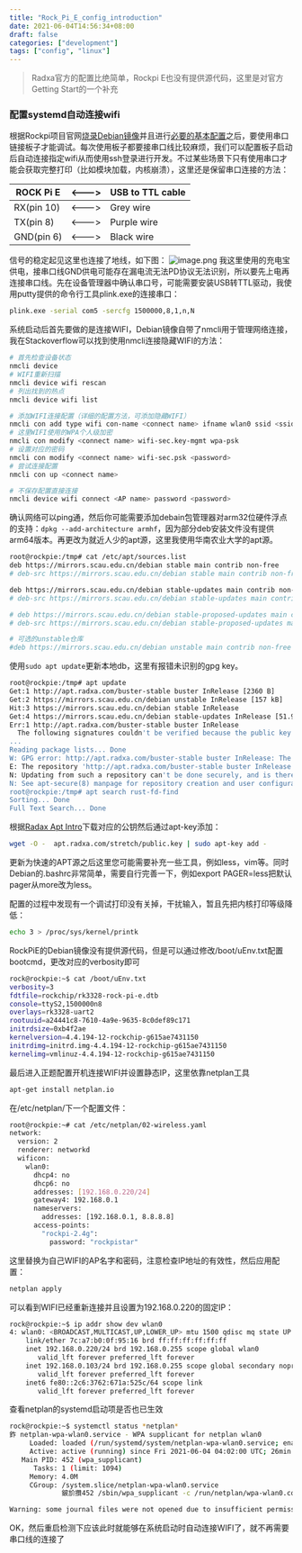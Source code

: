 ```yaml
---
title: "Rock_Pi_E_config_introduction"
date: 2021-06-04T14:56:34+08:00
draft: false
categories: ["development"]
tags: ["config", "linux"]
---
```


> Radxa官方的配置比绝简单，Rockpi E也没有提供源代码，这里是对官方Getting Start的一个补充

### 配置systemd自动连接wifi
根据Rockpi项目官网[烧录Debian镜像](https://wiki.radxa.com/RockpiE/getting_started)并且进行[必要的基本配置](https://wiki.radxa.com/RockpiE/Debian)之后，要使用串口链接板子才能调试。每次使用板子都要接串口线比较麻烦，我们可以配置板子启动后自动连接指定wifi从而使用ssh登录进行开发。不过某些场景下只有使用串口才能会获取完整打印（比如模块加载，内核崩溃），这里还是保留串口连接的方法：

| ROCK Pi E | <---> | USB to TTL cable |
| --- | --- | --- |
| RX(pin 10) | <---> | Grey wire |
| TX(pin 8) | <---> | Purple wire |
| GND(pin 6) | <---> | Black wire |

信号的稳定起见这里也连接了地线，如下图：
![image.png](https://gitee.com/flespark/open-pixel-blocks/raw/master/icon/20210604150904.jpg)
我这里使用的充电宝供电，接串口线GND供电可能存在漏电流无法PD协议无法识别，所以要先上电再连接串口线。先在设备管理器中确认串口号，可能需要安装USB转TTL驱动，我使用putty提供的命令行工具plink.exe的连接串口：

```bash
plink.exe -serial com5 -sercfg 1500000,8,1,n,N
```
系统启动后首先要做的是连接WIFI，Debian镜像自带了nmcli用于管理网络连接，我在Stackoverflow可以找到使用nmcli连接隐藏WIFI的方法：
```bash
# 首先检查设备状态
nmcli device
# WIFI重新扫描
nmcli device wifi rescan
# 列出找到的热点
nmcli device wifi list

# 添加WIFI连接配置（详细的配置方法，可添加隐藏WIFI）
nmcli con add type wifi con-name <connect name> ifname wlan0 ssid <ssid>
# 这里WIFI使用的WPA个人级加密
nmcli con modify <connect name> wifi-sec.key-mgmt wpa-psk
# 设置对应的密码
nmcli con modify <connect name> wifi-sec.psk <password>
# 尝试连接配置
nmcli con up <connect name>

# 不保存配置直接连接
nmcli device wifi connect <AP name> password <password>
```
确认网络可以ping通，然后你可能需要添加debain包管理器对arm32位硬件浮点的支持：`dpkg --add-architecture armhf`，因为部分deb安装文件没有提供arm64版本。再更改为就近人少的apt源，这里我使用华南农业大学的apt源。
```bash
root@rockpie:/tmp# cat /etc/apt/sources.list
deb https://mirrors.scau.edu.cn/debian stable main contrib non-free
# deb-src https://mirrors.scau.edu.cn/debian stable main contrib non-free

deb https://mirrors.scau.edu.cn/debian stable-updates main contrib non-free
# deb-src https://mirrors.scau.edu.cn/debian stable-updates main contrib non-free

# deb https://mirrors.scau.edu.cn/debian stable-proposed-updates main contrib non-free
# deb-src https://mirrors.scau.edu.cn/debian stable-proposed-updates main contrib non-free

# 可选的unstable仓库
#deb https://mirrors.scau.edu.cn/debian unstable main contrib non-free
```
使用`sudo apt update`更新本地db，这里有报错未识别的gpg key。
```bash
root@rockpie:/tmp# apt update
Get:1 http://apt.radxa.com/buster-stable buster InRelease [2360 B]
Get:2 https://mirrors.scau.edu.cn/debian unstable InRelease [157 kB]
Hit:3 https://mirrors.scau.edu.cn/debian stable InRelease
Get:4 https://mirrors.scau.edu.cn/debian stable-updates InRelease [51.9 kB]
Err:1 http://apt.radxa.com/buster-stable buster InRelease
  The following signatures couldn't be verified because the public key is not available: NO_PUBKEY B99C4BEFEC47E96E
...
Reading package lists... Done
W: GPG error: http://apt.radxa.com/buster-stable buster InRelease: The following signatures couldn't be verified because the public key is not available: NO_PUBKEY B99C4BEFEC47E96E
E: The repository 'http://apt.radxa.com/buster-stable buster InRelease' is not signed.
N: Updating from such a repository can't be done securely, and is therefore disabled by default.
N: See apt-secure(8) manpage for repository creation and user configuration details.
root@rockpie:/tmp# apt search rust-fd-find
Sorting... Done
Full Text Search... Done
```
根据[Radax Apt Intro](http://apt.radxa.com/)下载对应的公钥然后通过apt-key添加：
```bash
wget -O -  apt.radxa.com/stretch/public.key | sudo apt-key add - 
```
更新为快速的APT源之后这里您可能需要补充一些工具，例如less，vim等。同时Debian的.bashrc非常简单，需要自行完善一下，例如export PAGER=less把默认pager从more改为less。


配置的过程中发现有一个调试打印没有关掉，干扰输入，暂且先把内核打印等级降低：
```bash
echo 3 > /proc/sys/kernel/printk
```
RockPiE的Debian镜像没有提供源代码，但是可以通过修改/boot/uEnv.txt配置bootcmd，更改对应的verbosity即可
```bash
rock@rockpie:~$ cat /boot/uEnv.txt
verbosity=3
fdtfile=rockchip/rk3328-rock-pi-e.dtb
console=ttyS2,1500000n8
overlays=rk3328-uart2
rootuuid=a24441c8-7610-4a9e-9635-8c0def89c171
initrdsize=0xb4f2ae
kernelversion=4.4.194-12-rockchip-g615ae7431150
initrdimg=initrd.img-4.4.194-12-rockchip-g615ae7431150
kernelimg=vmlinuz-4.4.194-12-rockchip-g615ae7431150
```


最后进入正题配置开机连接WIFI并设置静态IP，这里依靠netplan工具
```bash
apt-get install netplan.io
```
在/etc/netplan/下一个配置文件：
```bash
root@rockpie:~# cat /etc/netplan/02-wireless.yaml 
network:
  version: 2
  renderer: networkd
  wificon:
    wlan0:
      dhcp4: no
      dhcp6: no
      addresses: [192.168.0.220/24]
      gateway4: 192.168.0.1
      nameservers:
        addresses: [192.168.0.1, 8.8.8.8]
      access-points:
        "rockpi-2.4g":
          password: "rockpistar"
```
这里替换为自己WIFI的AP名字和密码，注意检查IP地址的有效性，然后应用配置：
```bash
netplan apply
```
可以看到WIFI已经重新连接并且设置为192.168.0.220的固定IP：
```bash
rock@rockpie:~$ ip addr show dev wlan0
4: wlan0: <BROADCAST,MULTICAST,UP,LOWER_UP> mtu 1500 qdisc mq state UP group default qlen 1000
    link/ether 7c:a7:b0:0f:95:16 brd ff:ff:ff:ff:ff:ff
    inet 192.168.0.220/24 brd 192.168.0.255 scope global wlan0
       valid_lft forever preferred_lft forever
    inet 192.168.0.103/24 brd 192.168.0.255 scope global secondary noprefixroute wlan0
       valid_lft forever preferred_lft forever
    inet6 fe80::2c6:3762:671a:525c/64 scope link
       valid_lft forever preferred_lft forever
```
查看netplan的systemd启动项是否也已生效
```bash
rock@rockpie:~$ systemctl status *netplan*
鈼 netplan-wpa-wlan0.service - WPA supplicant for netplan wlan0
     Loaded: loaded (/run/systemd/system/netplan-wpa-wlan0.service; enabled-runtime; vendor preset: enabled)
     Active: active (running) since Fri 2021-06-04 04:02:00 UTC; 26min ago
   Main PID: 452 (wpa_supplicant)
      Tasks: 1 (limit: 1094)
     Memory: 4.0M
     CGroup: /system.slice/netplan-wpa-wlan0.service
             鈹斺攢452 /sbin/wpa_supplicant -c /run/netplan/wpa-wlan0.conf -iwlan0

Warning: some journal files were not opened due to insufficient permissions.
```
OK，然后重启检测下应该此时就能够在系统启动时自动连接WIFI了，就不再需要串口线的连接了
